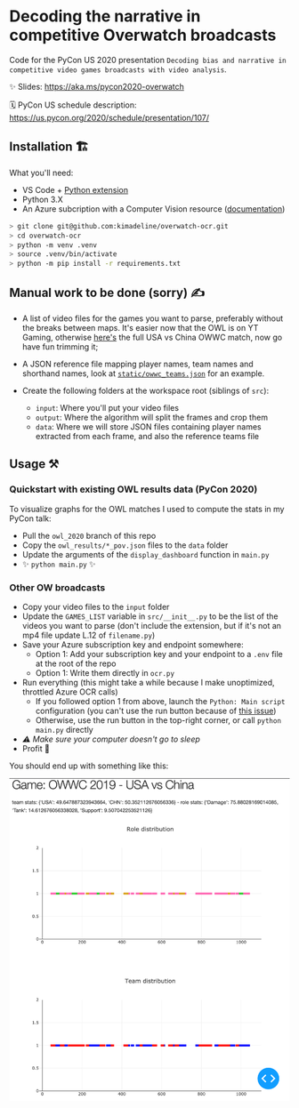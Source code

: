 # Decoding the narrative in competitive Overwatch broadcasts

Code for the PyCon US 2020 presentation `Decoding bias and narrative in competitive video games broadcasts with video analysis`.

✨ Slides: https://aka.ms/pycon2020-overwatch

🗓 PyCon US schedule description: https://us.pycon.org/2020/schedule/presentation/107/

## Installation 🏗

What you'll need:

- VS Code + [Python extension](https://marketplace.visualstudio.com/items?itemName=ms-python.python)
- Python 3.X
- An Azure subcription with a Computer Vision resource ([documentation](https://docs.microsoft.com/en-us/azure/cognitive-services/computer-vision/quickstarts-sdk/python-sdk#create-a-computer-vision-azure-resource))

```sh
> git clone git@github.com:kimadeline/overwatch-ocr.git
> cd overwatch-ocr
> python -m venv .venv
> source .venv/bin/activate
> python -m pip install -r requirements.txt
```

## Manual work to be done (sorry) ✍️

- A list of video files for the games you want to parse, preferably without the breaks between maps. It's easier now that the OWL is on YT Gaming, otherwise [here's](https://www.youtube.com/watch?v=DrPyUcNo1HI) the full USA vs China OWWC match, now go have fun trimming it;
- A JSON reference file mapping player names, team names and shorthand names, look at [`static/owwc_teams.json`](https://github.com/kimadeline/overwatch-ocr/blob/master/static/owwc_teams.json) for an example.

- Create the following folders at the workspace root (siblings of `src`):
  - `input`: Where you'll put your video files
  - `output`: Where the algorithm will split the frames and crop them
  - `data`: Where we will store JSON files containing player names extracted from each frame, and also the reference teams file

## Usage ⚒

### Quickstart with existing OWL results data (PyCon 2020)

To visualize graphs for the OWL matches I used to compute the stats in my PyCon talk:

- Pull the `owl_2020` branch of this repo
- Copy the `owl_results/*_pov.json` files to the `data` folder
- Update the arguments of the `display_dashboard` function in `main.py`
- ✨ `python main.py` ✨

### Other OW broadcasts

- Copy your video files to the `input` folder
- Update the `GAMES_LIST` variable in `src/__init__.py` to be the list of the videos you want to parse (don't include the extension, but if it's not an mp4 file update L.12 of `filename.py`)
- Save your Azure subscription key and endpoint somewhere:
  - Option 1: Add your subscription key and your endpoint to a `.env` file at the root of the repo
  - Option 1: Write them directly in `ocr.py`
- Run everything (this might take a while because I make unoptimized, throttled Azure OCR calls)
  - If you followed option 1 from above, launch the `Python: Main script` configuration (you can't use the run button because of [this issue](https://github.com/microsoft/vscode-python/issues/11174))
  - Otherwise, use the run button in the top-right corner, or call `python main.py` directly
- _⚠️ Make sure your computer doesn't go to sleep_
- Profit 🥳

You should end up with something like this:

![Overwatch World Cup USA vs China finals analysis](https://raw.githubusercontent.com/kimadeline/overwatch-ocr/master/static/readme_screenshot.png)
